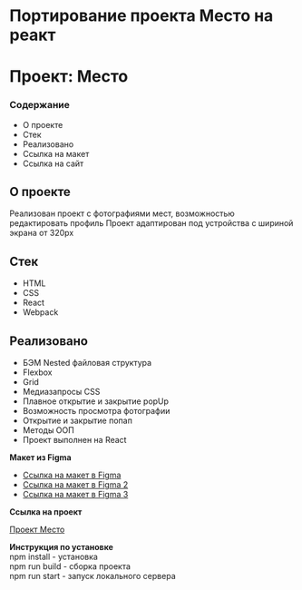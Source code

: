 # Портирование проекта Место на реакт

# Проект: Место

### Содержание

- О проекте
- Стек
- Реализовано
- Ссылка на макет
- Ссылка на сайт

## О проекте

Реализован проект с фотографиями мест, возможностью редактировать профиль
Проект адаптирован под устройства с шириной экрана от 320px

## Стек

- HTML
- CSS
- React
- Webpack

## Реализовано

- БЭМ Nested файловая структура
- Flexbox
- Grid
- Медиазапросы CSS
- Плавное открытие и закрытие popUp
- Возможность просмотра фотографии
- Открытие и закрытие попап
- Методы ООП
- Проект выполнен на React

**Макет из Figma**

- [Ссылка на макет в Figma](https://www.figma.com/file/2cn9N9jSkmxD84oJik7xL7/JavaScript.-Sprint-4?node-id=0%3A1)
- [Ссылка на макет в Figma 2](https://www.figma.com/file/bjyvbKKJN2naO0ucURl2Z0/JavaScript.-Sprint-5?node-id=50160%3A172)
- [Ссылка на макет в Figma 3](https://www.figma.com/file/kRVLKwYG3d1HGLvh7JFWRT/JavaScript.-Sprint-6?node-id=1124%3A73)

**Ссылка на проект**

[Проект Место](https://artaleal.github.io/mesto/)

**Инструкция по установке**  
npm install - установка  
npm run build - сборка проекта  
npm run start - запуск локального сервера
